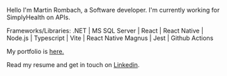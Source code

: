 Hello I'm Martin Rombach, a Software developer. I'm currently working for SimplyHealth on APIs.

Frameworks/Libraries: .NET | MS SQL Server | React | React Native | Node.js | Typescript | Vite | React Native Magnus | Jest | Github Actions

My portfolio is <a href="https://www.martinrombachdev.com/"> here.</a>

Read my resume and get in touch on <a href="https://www.linkedin.com/in/martin-rombach-0a67b266/">Linkedin</a>.

